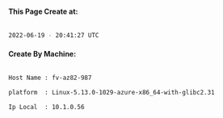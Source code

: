 
   
#### This Page Create at:

```bash

2022-06-19 - 20:41:27 UTC

```

#### Create By Machine:

```bash

Host Name : fv-az82-987

platform  : Linux-5.13.0-1029-azure-x86_64-with-glibc2.31

Ip Local  : 10.1.0.56

```


